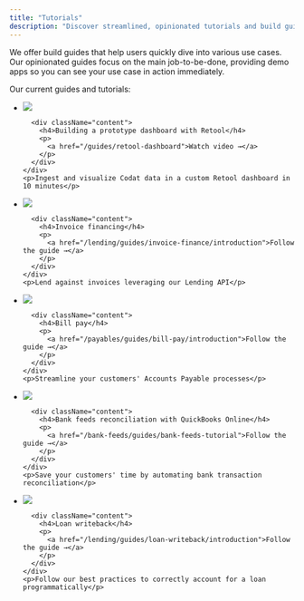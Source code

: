 ```yaml
---
title: "Tutorials"
description: "Discover streamlined, opinionated tutorials and build guides with demo apps to fast-track your proficiency in Codat's diverse use cases"
---
```


We offer build guides that help users quickly dive into various use cases. Our opinionated guides focus on the main job-to-be-done, providing demo apps so you can see your use case in action immediately.

Our current guides and tutorials:

<ul className="card-container mini">
  <li className="card mini">
    <div className="card-row">
      <div className="header">
        <a href="/guides/retool-dashboard">
          <img
            src="/img/logos/usecases/lending.svg"
            className="icon usecase"
          />
        </a>
      </div>
      
      <div className="content">
        <h4>Building a prototype dashboard with Retool</h4>
        <p>
          <a href="/guides/retool-dashboard">Watch video →</a>
        </p>    
      </div>
    </div>
    <p>Ingest and visualize Codat data in a custom Retool dashboard in 10 minutes</p>
  </li>
  <li className="card mini">
    <div className="card-row">
      <div className="header">
        <a href="/lending/guides/invoice-finance/introduction">
          <img
            src="/img/logos/usecases/lending.svg"
            className="icon usecase"
          />
        </a>
      </div>
      
      <div className="content">
        <h4>Invoice financing</h4>
        <p>
          <a href="/lending/guides/invoice-finance/introduction">Follow the guide →</a>
        </p>    
      </div>
    </div>
    <p>Lend against invoices leveraging our Lending API</p>
  </li>
  <li className="card mini">
    <div className="card-row">
      <div className="header">
        <a href="payables/guides/bill-pay/introduction">
          <img
            src="/img/logos/usecases/payments.svg"
            className="icon usecase"
          />
        </a>
      </div>
      
      <div className="content">
        <h4>Bill pay</h4>
        <p>
          <a href="/payables/guides/bill-pay/introduction">Follow the guide →</a>
        </p>    
      </div>
    </div>
    <p>Streamline your customers' Accounts Payable processes</p>
  </li>
  <li className="card mini">
    <div className="card-row">
      <div className="header">
        <a href="/bank-feeds/guides/bank-feeds-tutorial">
          <img
            src="/img/logos/usecases/sync.svg"
            className="icon usecase"
          />
        </a>
      </div>
      
      <div className="content">
        <h4>Bank feeds reconciliation with QuickBooks Online</h4>
        <p>
          <a href="/bank-feeds/guides/bank-feeds-tutorial">Follow the guide →</a>
        </p>    
      </div>
    </div>
    <p>Save your customers' time by automating bank transaction reconciliation</p>
  </li>
    <li className="card mini">
    <div className="card-row">
      <div className="header">
        <a href="/lending/guides/loan-writeback/introduction">
          <img
            src="/img/logos/usecases/lending.svg"
            className="icon usecase"
          />
        </a>
      </div>
      
      <div className="content">
        <h4>Loan writeback</h4>
        <p>
          <a href="/lending/guides/loan-writeback/introduction">Follow the guide →</a>
        </p>    
      </div>
    </div>
    <p>Follow our best practices to correctly account for a loan programmatically</p>
  </li>
</ul>

